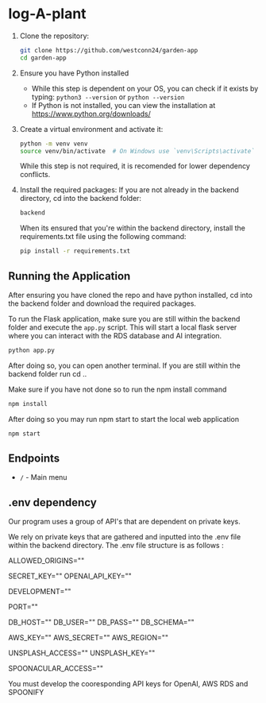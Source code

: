 # log-A-plant

1. Clone the repository:
    ```sh
    git clone https://github.com/westconn24/garden-app
    cd garden-app
    ```
2. Ensure you have Python installed
   - While this step is dependent on your OS, you can check if it exists by typing: ```python3 --version``` or ```python --version```
   - If Python is not installed, you can view the installation at <a>https://www.python.org/downloads/</a>

3. Create a virtual environment and activate it:
    ```sh
    python -m venv venv
    source venv/bin/activate  # On Windows use `venv\Scripts\activate`
    ```

    While this step is not required, it is recomended for lower dependency conflicts.
    
4. Install the required packages:
    If you are not already in the backend directory, cd into the backend folder:
    ```sh
    backend
    ```
    
    When its ensured that you're within the backend directory, install the requirements.txt file using the following command: 
    ```sh
    pip install -r requirements.txt
    ```

## Running the Application
After ensuring you have cloned the repo and have python installed, cd into the backend folder and download the required packages.

To run the Flask application, make sure you are still within the backend folder and execute the `app.py` script. This will start a local flask server where you can interact with the RDS database and AI integration.

```sh
python app.py
```

After doing so, you can open another terminal. If you are still within the backend folder run cd ..

Make sure if you have not done so to run the npm install command

```sh
npm install
```

After doing so you may run npm start to start the local web application

```sh
npm start
```



## Endpoints

- `/` - Main menu



## .env dependency

Our program uses a group of API's that are dependent on private keys.

We rely on private keys that are gathered and inputted into the .env file within the backend directory.
The .env file structure is as follows :

ALLOWED_ORIGINS=""

SECRET_KEY=""
OPENAI_API_KEY=""

DEVELOPMENT=""

PORT=""

DB_HOST=""
DB_USER=""
DB_PASS=""
DB_SCHEMA=""

AWS_KEY=""
AWS_SECRET=""
AWS_REGION=""

UNSPLASH_ACCESS=""
UNSPLASH_KEY=""

SPOONACULAR_ACCESS=""

You must develop the cooresponding API keys for OpenAI, AWS RDS and SPOONIFY

